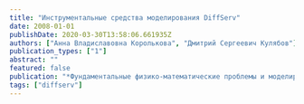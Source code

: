 ```yaml
---
title: "Инструментальные средства моделирования DiffServ"
date: 2008-01-01
publishDate: 2020-03-30T13:58:06.661935Z
authors: ["Анна Владиславовна Королькова", "Дмитрий Сергеевич Кулябов"]
publication_types: ["1"]
abstract: ""
featured: false
publication: "*Фундаментальные физико-математические проблемы и моделирование технико-технологических систем. Ежегодный сборник научных трудов*"
tags: ["diffserv"]
---
```



